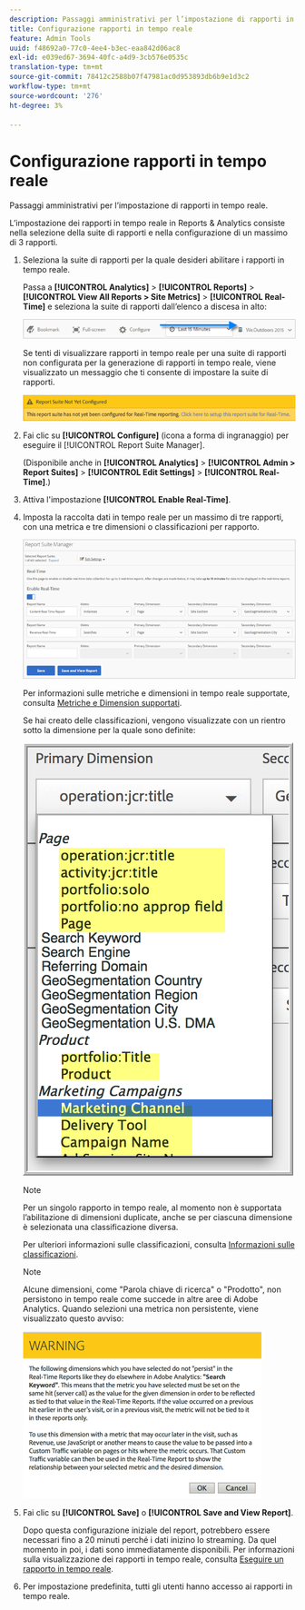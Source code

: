 ```yaml
---
description: Passaggi amministrativi per l’impostazione di rapporti in tempo reale.
title: Configurazione rapporti in tempo reale
feature: Admin Tools
uuid: f48692a0-77c0-4ee4-b3ec-eaa842d06ac8
exl-id: e039ed67-3694-40fc-a4d9-3cb576e0535c
translation-type: tm+mt
source-git-commit: 78412c2588b07f47981ac0d953893db6b9e1d3c2
workflow-type: tm+mt
source-wordcount: '276'
ht-degree: 3%

---
```


# Configurazione rapporti in tempo reale

Passaggi amministrativi per l’impostazione di rapporti in tempo reale.

L’impostazione dei rapporti in tempo reale in Reports &amp; Analytics consiste nella selezione della suite di rapporti e nella configurazione di un massimo di 3 rapporti.

1. Seleziona la suite di rapporti per la quale desideri abilitare i rapporti in tempo reale.

   Passa a **[!UICONTROL Analytics]** > **[!UICONTROL Reports]** > **[!UICONTROL View All Reports > Site Metrics]** > **[!UICONTROL Real-Time]** e seleziona la suite di rapporti dall’elenco a discesa in alto:

   ![](assets/report_suite_selector.png)

   Se tenti di visualizzare rapporti in tempo reale per una suite di rapporti non configurata per la generazione di rapporti in tempo reale, viene visualizzato un messaggio che ti consente di impostare la suite di rapporti.

   ![](assets/rep_suite_not_set_up.png)

1. Fai clic su **[!UICONTROL Configure]** (icona a forma di ingranaggio) per eseguire il [!UICONTROL Report Suite Manager].

   (Disponibile anche in **[!UICONTROL Analytics]** > **[!UICONTROL Admin > Report Suites]** > **[!UICONTROL Edit Settings]** > **[!UICONTROL Real-Time]**.)

1. Attiva l&#39;impostazione **[!UICONTROL Enable Real-Time]**.
1. Imposta la raccolta dati in tempo reale per un massimo di tre rapporti, con una metrica e tre dimensioni o classificazioni per rapporto.

   ![](assets/real_time_admin.png)

   Per informazioni sulle metriche e dimensioni in tempo reale supportate, consulta [Metriche e Dimension supportati](/help/admin/admin/realtime/realtime-metrics.md).

   Se hai creato delle classificazioni, vengono visualizzate con un rientro sotto la dimensione per la quale sono definite:

   ![](assets/classifications.png)

   >[!NOTE]
   >
   >Per un singolo rapporto in tempo reale, al momento non è supportata l’abilitazione di dimensioni duplicate, anche se per ciascuna dimensione è selezionata una classificazione diversa.

   Per ulteriori informazioni sulle classificazioni, consulta [Informazioni sulle classificazioni](/help/components/classifications/c-classifications.md).

   >[!NOTE]
   >
   >Alcune dimensioni, come &quot;Parola chiave di ricerca&quot; o &quot;Prodotto&quot;, non persistono in tempo reale come succede in altre aree di Adobe Analytics. Quando selezioni una metrica non persistente, viene visualizzato questo avviso:

   ![](assets/warning_dimensions.png)

1. Fai clic su **[!UICONTROL Save]** o **[!UICONTROL Save and View Report]**.

   Dopo questa configurazione iniziale del report, potrebbero essere necessari fino a 20 minuti perché i dati inizino lo streaming. Da quel momento in poi, i dati sono immediatamente disponibili. Per informazioni sulla visualizzazione dei rapporti in tempo reale, consulta [Eseguire un rapporto in tempo reale](https://docs.adobe.com/content/help/en/analytics/analyze/reports-analytics/t-running-report-types.html).

1. Per impostazione predefinita, tutti gli utenti hanno accesso ai rapporti in tempo reale.
